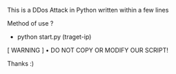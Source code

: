 This is a DDos Attack in Python written 
within a few lines

Method of use ?
 - python start.py (traget-ip)
 
[ WARNING ]
• DO NOT COPY OR MODIFY OUR SCRIPT! 

Thanks :)
